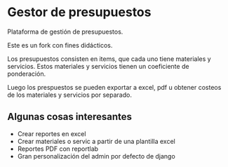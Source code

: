 # Gestor de presupuestos
Plataforma de gestión de presupuestos.

Este es un fork con fines didácticos.

Los presupuestos consisten en items, que cada uno tiene materiales y servicios.
Estos materiales y servicios tienen un coeficiente de ponderación.

Luego los prespuestos se pueden exportar a excel, pdf u obtener costeos
de los materiales y servicios por separado.

## Algunas cosas interesantes
- Crear reportes en excel
- Crear materiales o servic a partir de una plantilla excel
- Reportes PDF con reportlab
- Gran personalización del admin por defecto de django

